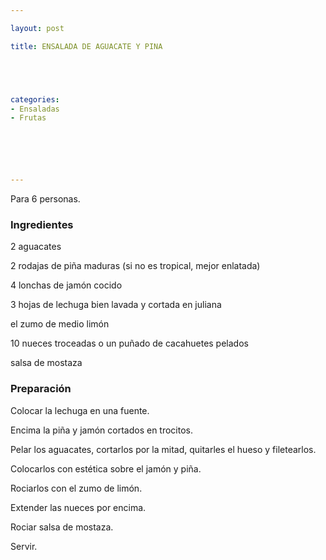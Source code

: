 ```yaml
---

layout: post

title: ENSALADA DE AGUACATE Y PINA





categories:
- Ensaladas
- Frutas






---
```


Para 6 personas.

<h3>Ingredientes</h3>

2 aguacates

2 rodajas de piña maduras (si no es tropical, mejor enlatada)

4 lonchas de jamón cocido

3 hojas de lechuga bien lavada y cortada en juliana

el zumo de medio limón

10 nueces troceadas o un puñado de cacahuetes pelados

salsa de mostaza

<h3>Preparación</h3>

Colocar la lechuga en una fuente.

Encima la piña y jamón cortados en trocitos.

Pelar los aguacates, cortarlos por la mitad, quitarles el hueso y filetearlos.

Colocarlos con estética sobre el jamón y piña.

Rociarlos con el zumo de limón.

Extender las nueces por encima.

Rociar salsa de mostaza.

Servir.

